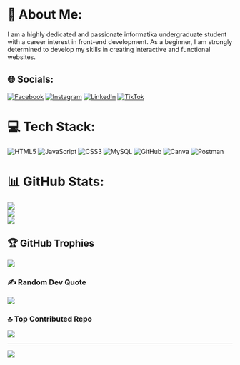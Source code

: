 # 💫 About Me:
I am a highly dedicated and passionate informatika undergraduate student with a career interest in front-end development. As a beginner, I am strongly determined to develop my skills in creating interactive and functional websites.


## 🌐 Socials:
[![Facebook](https://img.shields.io/badge/Facebook-%231877F2.svg?logo=Facebook&logoColor=white)](https://facebook.com/FarhanHadi) [![Instagram](https://img.shields.io/badge/Instagram-%23E4405F.svg?logo=Instagram&logoColor=white)](https://instagram.com/farhaannhd) [![LinkedIn](https://img.shields.io/badge/LinkedIn-%230077B5.svg?logo=linkedin&logoColor=white)](https://www.linkedin.com/in/farhan-hadi-oktaryono/) [![TikTok](https://img.shields.io/badge/TikTok-%23000000.svg?logo=TikTok&logoColor=white)](https://tiktok.com/@f.hadi8) 

# 💻 Tech Stack:
![HTML5](https://img.shields.io/badge/html5-%23E34F26.svg?style=for-the-badge&logo=html5&logoColor=white) ![JavaScript](https://img.shields.io/badge/javascript-%23323330.svg?style=for-the-badge&logo=javascript&logoColor=%23F7DF1E) ![CSS3](https://img.shields.io/badge/css3-%231572B6.svg?style=for-the-badge&logo=css3&logoColor=white) ![MySQL](https://img.shields.io/badge/mysql-4479A1.svg?style=for-the-badge&logo=mysql&logoColor=white) ![GitHub](https://img.shields.io/badge/github-%23121011.svg?style=for-the-badge&logo=github&logoColor=white) ![Canva](https://img.shields.io/badge/Canva-%2300C4CC.svg?style=for-the-badge&logo=Canva&logoColor=white) ![Postman](https://img.shields.io/badge/Postman-FF6C37?style=for-the-badge&logo=postman&logoColor=white)
# 📊 GitHub Stats:
![](https://github-readme-stats.vercel.app/api?username=farhann1708&theme=jolly&hide_border=false&include_all_commits=true&count_private=false)<br/>
![](https://github-readme-streak-stats.herokuapp.com/?user=farhann1708&theme=jolly&hide_border=false)<br/>
![](https://github-readme-stats.vercel.app/api/top-langs/?username=farhann1708&theme=jolly&hide_border=false&include_all_commits=true&count_private=false&layout=compact)

## 🏆 GitHub Trophies
![](https://github-profile-trophy.vercel.app/?username=farhann1708&theme=dracula&no-frame=true&no-bg=true&margin-w=4)

### ✍️ Random Dev Quote
![](https://quotes-github-readme.vercel.app/api?type=horizontal&theme=tokyonight)

### 🔝 Top Contributed Repo
![](https://github-contributor-stats.vercel.app/api?username=farhann1708&limit=5&theme=jolly&combine_all_yearly_contributions=true)

---
[![](https://visitcount.itsvg.in/api?id=farhann1708&icon=0&color=10)](https://visitcount.itsvg.in)

<!-- Proudly created with GPRM ( https://gprm.itsvg.in ) -->
